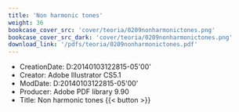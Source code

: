 ```yaml
---
title: 'Non harmonic tones'
weight: 36
bookcase_cover_src: 'cover/teoria/0209nonharmonictones.png'
bookcase_cover_src_dark: 'cover/teoria/0209nonharmonictones.png'
download_link: '/pdfs/teoria/0209nonharmonictones.pdf'
---
```


- CreationDate: D:20140103122815-05'00'
- Creator: Adobe Illustrator CS5.1
- ModDate: D:20140103122815-05'00'
- Producer: Adobe PDF library 9.90
- Title: Non harmonic tones
{{< button >}}
